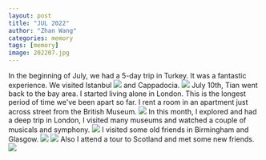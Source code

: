 ```yaml
---
layout: post
title: "JUL 2022"
author: "Zhan Wang"
categories: memory
tags: [memory]
image: 202207.jpg
---
```


<div class="article">
In the beginning of July, we had a 5-day trip in Turkey. It was a fantastic experience. We visited Istanbul
<image src="../assets/img/202207/istanbul.jpg"></image>
and Cappadocia.
<image src="../assets/img/202207/cappadocia.jpg"></image>
July 10th, Tian went back to the bay area. I started living alone in London. This is the longest period of time we've been apart so far. I rent a room in an apartment just across street from the British Museum.
<image src="../assets/img/202207/rent.jpg"></image>
In this month, I explored and had a deep trip in London, I visited many museums and watched a couple of musicals and symphony.
<image src="../assets/img/202207/nhm.jpg"></image>
I visited some old friends in Birmingham and Glasgow.
<image src="../assets/img/202207/birmingham.jpg"></image>
<image src="../assets/img/202207/glasgow.jpg"></image>
Also I attend a tour to Scotland and met some new friends.
<image src="../assets/img/202207/scottland.jpg"></image>
</div>
